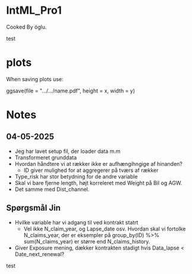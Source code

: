 # IntML_Pro1
Cooked By öglu.


test

# plots

When saving plots use:

ggsave(file = ".../.../name.pdf", height = x, width = y)

# Notes

## 04-05-2025 

- Jeg har lavet setup fil, der loader data m.m
- Transformeret grunddata
- Hvordan håndtere vi at rækker ikke er aufhængihngige af hinanden?
  - ID giver mulighed for at aggregerer på tværs af rækker
- Type_risk har stor betydning for de andre variable
- Skal vi bare fjerne length, højt korreleret med Weight på Bil og AGW.
- Det samme med Dist_channel.

## Spørgsmål Jin

- Hvilke variable har vi adgang til ved kontrakt statrt
  - Vel ikke N_claim_year, og Lapse_date osv.
Hvordan skal vi fortolke N_claims_year, der er eksempler på group_by(ID) %>% sum(N_claims_year) er større end N_claims_history.
- Giver Exposure mening, dækker kontrakten stadigt hvis Data_lapse < Date_next_renewal?



test